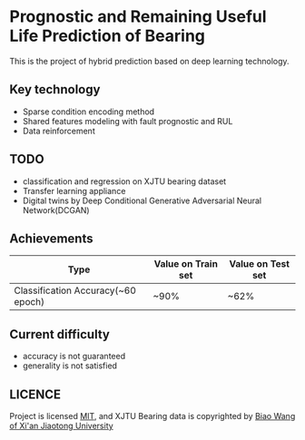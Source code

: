 # Prognostic and Remaining Useful Life Prediction of Bearing

This is the project of hybrid prediction based on deep learning technology.

## Key technology

+ Sparse condition encoding method
+ Shared features modeling with fault prognostic and RUL
+ Data reinforcement

## TODO

+ classification and regression on XJTU bearing dataset
+ Transfer learning appliance
+ Digital twins by Deep Conditional Generative Adversarial Neural Network(DCGAN) 

## Achievements
| Type | Value on Train set | Value on Test set | 
|----|----|----|
| Classification Accuracy(~60 epoch) | ~90% | ~62% |

## Current difficulty

+ accuracy is not guaranteed
+ generality is not satisfied

## LICENCE

Project is licensed [MIT](./LICENSE), and XJTU Bearing data is copyrighted by [Biao Wang of Xi'an Jiaotong University](http://biaowang.tech/xjtu-sy-bearing-datasets/)